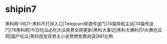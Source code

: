 # shipin7
黑料网-0621-黑料不打烊入口|Telegram频道传送门|74猫导航主站|74猫传送门|78黑料网|今日吃瓜必吃大瓜免费全网更新|黑料大事记|黑料大爆料|51大赛吃瓜网|国产吃瓜|黑料团宠双男主小说贺燃免费阅读|881比鸭

